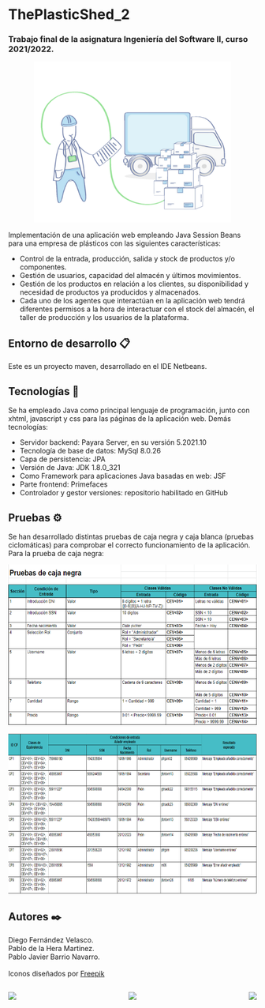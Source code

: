 # ThePlasticShed_2

### Trabajo final de la asignatura Ingeniería del Software II, curso 2021/2022.

<p align="center">
  <img height=325 width=400 src="src/main/webapp/assets/img/logos/loginPhotoTransparent.png">
</p>

Implementación de una aplicación web empleando Java Session Beans para una empresa de plásticos con las siguientes características:
-   Control de la entrada, producción, salida y stock de productos y/o componentes.
-   Gestión de usuarios, capacidad del almacén y últimos movimientos.
-   Gestión de los productos en relación a los clientes, su  disponibilidad y necesidad de productos ya producidos y almacenados.
-   Cada uno de los agentes que interactúan en la aplicación web tendrá diferentes permisos a la hora de interactuar con el stock del almacén, el taller de producción y los usuarios de la plataforma.

## Entorno de desarrollo 📋

Este es un proyecto maven, desarrollado en el IDE Netbeans.

## Tecnologías 🔧

Se ha empleado Java como principal lenguaje de programación, junto con xhtml, javascript y css para las páginas de la aplicación web. Demás tecnologías:
-   Servidor backend: Payara Server, en su versión 5.2021.10
-   Tecnología de base de datos: MySql 8.0.26
-   Capa de persistencia: JPA
-   Versión de Java: JDK 1.8.0_321
-   Como Framework para aplicaciones Java basadas en web: JSF
-   Parte frontend: Primefaces
-   Controlador y gestor versiones: repositorio habilitado en GitHub

## Pruebas ⚙

Se han desarrollado distintas pruebas de caja negra y caja blanca (pruebas ciclomáticas) para comprobar el correcto funcionamiento de la aplicación.
Para la prueba de caja negra:
<p align="center">
  <img height=325 width=650 src="src/main/webapp/assets/img/README_imgs/pruebaCajaNegra.png">
</p>
<p align="center">
  <img height=325 width=650 src="src/main/webapp/assets/img/README_imgs/pruebaCajaNegra2.png">
</p>

## Autores ✒️

Diego Fernández Velasco. <br>
Pablo de la Hera Martinez. <br>
Pablo Javier Barrio Navarro. <br><br>
Iconos diseñados por <a href="https://www.freepik.com" title="Freepik">Freepik</a>


##
<p align="center">
  <img align="left" src="https://forthebadge.com/images/badges/gluten-free.svg">
  <img src="https://forthebadge.com/images/badges/made-with-java.svg">
  <img align="right" src="https://forthebadge.com/images/badges/built-with-love.svg">
</p>

